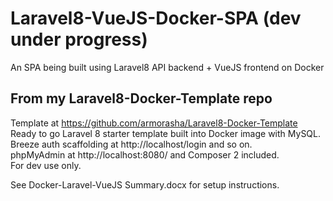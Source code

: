 # Laravel8-VueJS-Docker-SPA (dev under progress)
An SPA being built using Laravel8 API backend + VueJS frontend on Docker

## From my Laravel8-Docker-Template repo
Template at https://github.com/armorasha/Laravel8-Docker-Template \
Ready to go Laravel 8 starter template built into Docker image with MySQL. \
Breeze auth scaffolding at http://localhost/login and so on. \
phpMyAdmin at http://localhost:8080/ and Composer 2 included. \
For dev use only.

See Docker-Laravel-VueJS Summary.docx for setup instructions.

